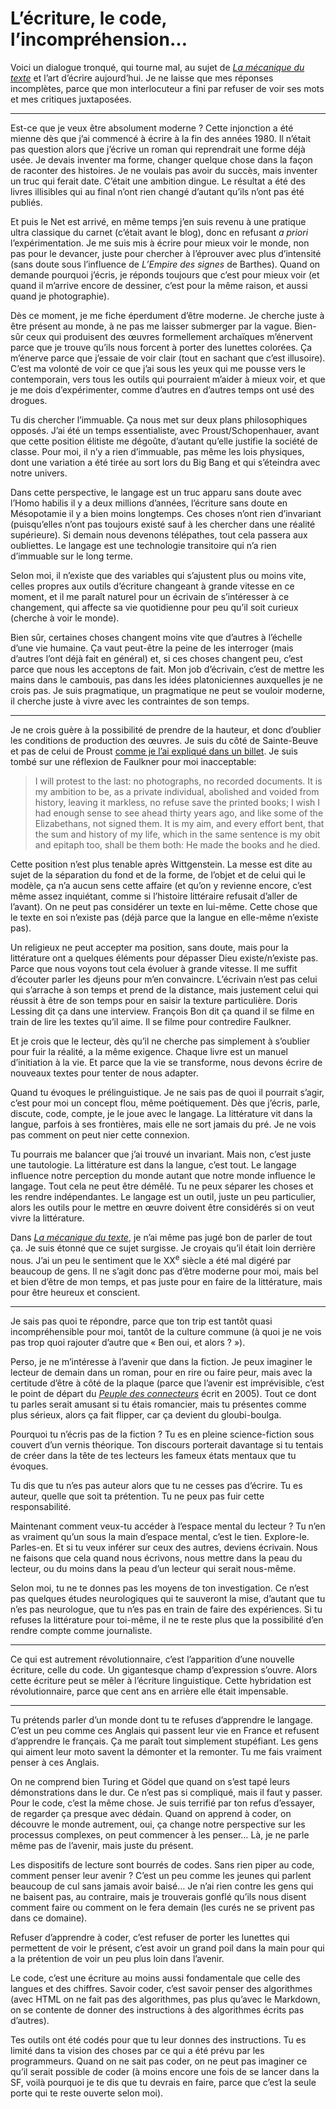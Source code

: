 # L’écriture, le code, l’incompréhension…

Voici un dialogue tronqué, qui tourne mal, au sujet de [*La mécanique du texte*](https://tcrouzet.com/la-mecanique-du-texte/) et l’art d’écrire aujourd’hui. Je ne laisse que mes réponses incomplètes, parce que mon interlocuteur a fini par refuser de voir ses mots et mes critiques juxtaposées.

---

Est-ce que je veux être absolument moderne ? Cette injonction a été mienne dès que j’ai commencé à écrire à la fin des années 1980. Il n’était pas question alors que j’écrive un roman qui reprendrait une forme déjà usée. Je devais inventer ma forme, changer quelque chose dans la façon de raconter des histoires. Je ne voulais pas avoir du succès, mais inventer un truc qui ferait date. C’était une ambition dingue. Le résultat a été des livres illisibles qui au final n’ont rien changé d’autant qu’ils n’ont pas été publiés.

Et puis le Net est arrivé, en même temps j’en suis revenu à une pratique ultra classique du carnet (c’était avant le blog), donc en refusant *a priori* l’expérimentation. Je me suis mis à écrire pour mieux voir le monde, non pas pour le devancer, juste pour chercher à l’éprouver avec plus d’intensité (sans doute sous l’influence de *L’Empire des signes* de Barthes). Quand on demande pourquoi j’écris, je réponds toujours que c’est pour mieux voir (et quand il m’arrive encore de dessiner, c’est pour la même raison, et aussi quand je photographie).

Dès ce moment, je me fiche éperdument d’être moderne. Je cherche juste à être présent au monde, à ne pas me laisser submerger par la vague. Bien-sûr ceux qui produisent des œuvres formellement archaïques m’énervent parce que je trouve qu’ils nous forcent à porter des lunettes colorées. Ça m’énerve parce que j’essaie de voir clair (tout en sachant que c’est illusoire). C’est ma volonté de voir ce que j’ai sous les yeux qui me pousse vers le contemporain, vers tous les outils qui pourraient m’aider à mieux voir, et que je me dois d’expérimenter, comme d’autres en d’autres temps ont usé des drogues.

Tu dis chercher l’immuable. Ça nous met sur deux plans philosophiques opposés. J’ai été un temps essentialiste, avec Proust/Schopenhauer, avant que cette position élitiste me dégoûte, d’autant qu’elle justifie la société de classe. Pour moi, il n’y a rien d’immuable, pas même les lois physiques, dont une variation a été tirée au sort lors du Big Bang et qui s’éteindra avec notre univers.

Dans cette perspective, le langage est un truc apparu sans doute avec l’Homo habilis il y a deux millions d’années, l’écriture sans doute en Mésopotamie il y a bien moins longtemps. Ces choses n’ont rien d’invariant (puisqu’elles n’ont pas toujours existé sauf à les chercher dans une réalité supérieure). Si demain nous devenons télépathes, tout cela passera aux oubliettes. Le langage est une technologie transitoire qui n’a rien d’immuable sur le long terme.

Selon moi, il n’existe que des variables qui s’ajustent plus ou moins vite, celles propres aux outils d’écriture changeant à grande vitesse en ce moment, et il me paraît naturel pour un écrivain de s’intéresser à ce changement, qui affecte sa vie quotidienne pour peu qu’il soit curieux (cherche à voir le monde).

Bien sûr, certaines choses changent moins vite que d’autres à l’échelle d’une vie humaine. Ça vaut peut-être la peine de les interroger (mais d’autres l’ont déjà fait en général) et, si ces choses changent peu, c’est parce que nous les acceptons de fait. Mon job d’écrivain, c’est de mettre les mains dans le cambouis, pas dans les idées platoniciennes auxquelles je ne crois pas. Je suis pragmatique, un pragmatique ne peut se vouloir moderne, il cherche juste à vivre avec les contraintes de son temps.

---

Je ne crois guère à la possibilité de prendre de la hauteur, et donc d’oublier les conditions de production des œuvres. Je suis du côté de Sainte-Beuve et pas de celui de Proust [comme je l’ai expliqué dans un billet](https://tcrouzet.com/2015/06/19/a-force-de-peter-plus-haut-que-leur-cul-les-litteraires-se-ridiculisent/). Je suis tombé sur une réflexion de Faulkner pour moi inacceptable:

> I will protest to the last: no photographs, no recorded documents. It is my ambition to be, as a private individual, abolished and voided from history, leaving it markless, no refuse save the printed books; I wish I had enough sense to see ahead thirty years ago, and like some of the Elizabethans, not signed them. It is my aim, and every effort bent, that the sum and history of my life, which in the same sentence is my obit and epitaph too, shall be them both: He made the books and he died.

Cette position n’est plus tenable après Wittgenstein. La messe est dite au sujet de la séparation du fond et de la forme, de l’objet et de celui qui le modèle, ça n’a aucun sens cette affaire (et qu’on y revienne encore, c’est même assez inquiétant, comme si l’histoire littéraire refusait d’aller de l’avant). On ne peut pas considérer un texte en lui-même. Cette chose que le texte en soi n’existe pas (déjà parce que la langue en elle-même n’existe pas).

Un religieux ne peut accepter ma position, sans doute, mais pour la littérature ont a quelques éléments pour dépasser Dieu existe/n’existe pas. Parce que nous voyons tout cela évoluer à grande vitesse. Il me suffit d’écouter parler les djeuns pour m’en convaincre. L’écrivain n’est pas celui qui s’arrache à son temps et prend de la distance, mais justement celui qui réussit à être de son temps pour en saisir la texture particulière. Doris Lessing dit ça dans une interview. François Bon dit ça quand il se filme en train de lire les textes qu’il aime. Il se filme pour contredire Faulkner.

Et je crois que le lecteur, dès qu’il ne cherche pas simplement à s’oublier pour fuir la réalité, a la même exigence. Chaque livre est un manuel d’initiation à la vie. Et parce que la vie se transforme, nous devons écrire de nouveaux textes pour tenter de nous adapter.

Quand tu évoques le prélinguistique. Je ne sais pas de quoi il pourrait s’agir, c’est pour moi un concept flou, même poétiquement. Dès que j’écris, parle, discute, code, compte, je le joue avec le langage. La littérature vit dans la langue, parfois à ses frontières, mais elle ne sort jamais du pré. Je ne vois pas comment on peut nier cette connexion.

Tu pourrais me balancer que j’ai trouvé un invariant. Mais non, c’est juste une tautologie. La littérature est dans la langue, c’est tout. Le langage influence notre perception du monde autant que notre monde influence le langage. Tout cela ne peut être démêlé. Tu ne peux séparer les choses et les rendre indépendantes. Le langage est un outil, juste un peu particulier, alors les outils pour le mettre en œuvre doivent être considérés si on veut vivre la littérature.

Dans [*La mécanique du texte*](https://tcrouzet.com/la-mecanique-du-texte/), je n’ai même pas jugé bon de parler de tout ça. Je suis étonné que ce sujet surgisse. Je croyais qu’il était loin derrière nous. J’ai un peu le sentiment que le XX<sup>e</sup> siècle a été mal digéré par beaucoup de gens. Il ne s’agit donc pas d’être moderne pour moi, mais bel et bien d’être de mon temps, et pas juste pour en faire de la littérature, mais pour être heureux et conscient.

---

Je sais pas quoi te répondre, parce que ton trip est tantôt quasi incompréhensible pour moi, tantôt de la culture commune (à quoi je ne vois pas trop quoi rajouter d’autre que « Ben oui, et alors ? »).

Perso, je ne m’intéresse à l’avenir que dans la fiction. Je peux imaginer le lecteur de demain dans un roman, pour en rire ou faire peur, mais avec la certitude d’être à côté de la plaque (parce que l’avenir est imprévisible, c’est le point de départ du [*Peuple des connecteurs*](https://tcrouzet.com/le-peuple-des-connecteurs/) écrit en 2005). Tout ce dont tu parles serait amusant si tu étais romancier, mais tu présentes comme plus sérieux, alors ça fait flipper, car ça devient du gloubi-boulga.

Pourquoi tu n’écris pas de la fiction ? Tu es en pleine science-fiction sous couvert d’un vernis théorique. Ton discours porterait davantage si tu tentais de créer dans la tête de tes lecteurs les fameux états mentaux que tu évoques.

Tu dis que tu n’es pas auteur alors que tu ne cesses pas d’écrire. Tu es auteur, quelle que soit ta prétention. Tu ne peux pas fuir cette responsabilité.

Maintenant comment veux-tu accéder à l’espace mental du lecteur ? Tu n’en as vraiment qu’un sous la main d’espace mental, c’est le tien. Explore-le. Parles-en. Et si tu veux inférer sur ceux des autres, deviens écrivain. Nous ne faisons que cela quand nous écrivons, nous mettre dans la peau du lecteur, ou du moins dans la peau d’un lecteur qui serait nous-même.

Selon moi, tu ne te donnes pas les moyens de ton investigation. Ce n’est pas quelques études neurologiques qui te sauveront la mise, d’autant que tu n’es pas neurologue, que tu n’es pas en train de faire des expériences. Si tu refuses la littérature pour toi-même, il ne te reste plus que la possibilité d’en rendre compte comme journaliste.

---

Ce qui est autrement révolutionnaire, c’est l’apparition d’une nouvelle écriture, celle du code. Un gigantesque champ d’expression s’ouvre. Alors cette écriture peut se mêler à l’écriture linguistique. Cette hybridation est révolutionnaire, parce que cent ans en arrière elle était impensable.

---

Tu prétends parler d’un monde dont tu te refuses d’apprendre le langage. C’est un peu comme ces Anglais qui passent leur vie en France et refusent d’apprendre le français. Ça me paraît tout simplement stupéfiant. Les gens qui aiment leur moto savent la démonter et la remonter. Tu me fais vraiment penser à ces Anglais.

On ne comprend bien Turing et Gödel que quand on s’est tapé leurs démonstrations dans le dur. Ce n’est pas si compliqué, mais il faut y passer. Pour le code, c’est la même chose. Je suis terrifié par ton refus d’essayer, de regarder ça presque avec dédain. Quand on apprend à coder, on découvre le monde autrement, oui, ça change notre perspective sur les processus complexes, on peut commencer à les penser… Là, je ne parle même pas de l’avenir, mais juste du présent.

Les dispositifs de lecture sont bourrés de codes. Sans rien piper au code, comment penser leur avenir ? C’est un peu comme les jeunes qui parlent beaucoup de cul sans jamais avoir baisé… Je n’ai rien contre les gens qui ne baisent pas, au contraire, mais je trouverais gonflé qu’ils nous disent comment faire ou comment on le fera demain (les curés ne se privent pas dans ce domaine).

Refuser d’apprendre à coder, c’est refuser de porter les lunettes qui permettent de voir le présent, c’est avoir un grand poil dans la main pour qui a la prétention de voir un peu plus loin dans l’avenir.

Le code, c’est une écriture au moins aussi fondamentale que celle des langues et des chiffres. Savoir coder, c’est savoir penser des algorithmes (avec HTML on ne fait pas des algorithmes, pas plus qu’avec le Markdown, on se contente de donner des instructions à des algorithmes écrits pas d’autres).

Tes outils ont été codés pour que tu leur donnes des instructions. Tu es limité dans ta vision des choses par ce qui a été prévu par les programmeurs. Quand on ne sait pas coder, on ne peut pas imaginer ce qu’il serait possible de coder (à moins encore une fois de se lancer dans la SF, voilà pourquoi je te dis que tu devrais en faire, parce que c’est la seule porte qui te reste ouverte selon moi).
